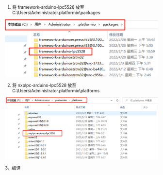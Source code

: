 1. 将 framework-arduino-lpc5528 放至 C:\Users\Administrator\.platformio\packages



![image1.png](说明/image1.png)



2. 将 nxplpc-arduino-lpc5528 放至 C:\Users\Administrator\.platformio\platforms



![image2.png](说明/image2.png)



3、编译

